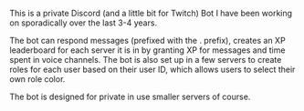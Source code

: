 This is a private Discord (and a little bit for Twitch) Bot I have been working on sporadically over the last 3-4 years.

The bot can respond messages (prefixed with the . prefix), creates an XP leaderboard for each server it is in by granting XP for messages and time spent in voice channels. The bot is also set up in a few servers to create roles for each user based on their user ID, which allows users to select their own role color.

The bot is designed for private in use smaller servers of course.
